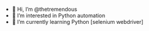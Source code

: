 - 👋 Hi, I’m @thetremendous
- 👀 I’m interested in Python automation
- 🌱 I’m currently learning Python [selenium webdriver]
<!---
thetremendous/thetremendous is a ✨ special ✨ repository because its `README.md` (this file) appears on your GitHub profile.
You can click the Preview link to take a look at your changes.
--->
